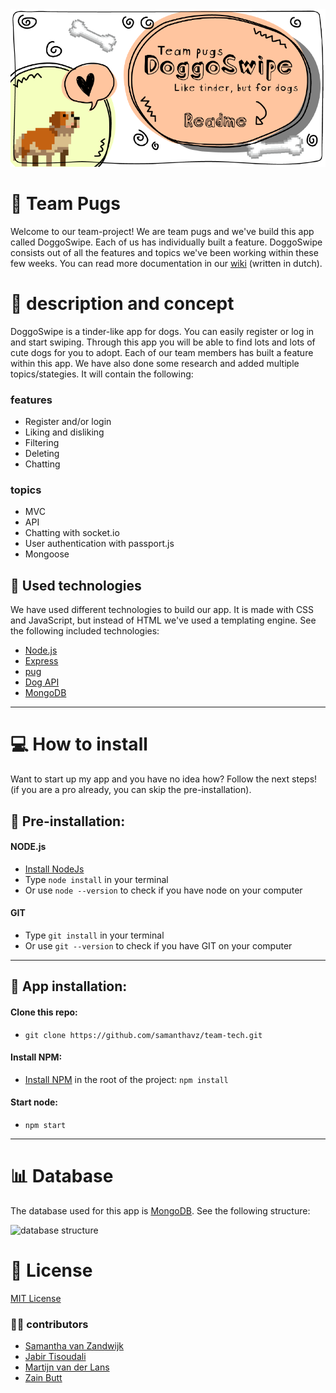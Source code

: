 <img src="./files/Banner.png" alt="doggoswipe readme banner" width="900"/>

# 🐶 Team Pugs

Welcome to our team-project! We are team pugs and we've build this app called DoggoSwipe. Each of us has individually built a feature. DoggoSwipe consists out of all the features and topics we've been working within these few weeks. You can read more documentation in our [wiki](https://github.com/samanthavz/project-tech/wiki) (written in dutch).

# 📄 description and concept

DoggoSwipe is a tinder-like app for dogs. You can easily register or log in and start swiping. Through this app you will be able to find lots and lots of cute dogs for you to adopt. Each of our team members has built a feature within this app. We have also done some research and added multiple topics/stategies. It will contain the following:

### features

- Register and/or login
- Liking and disliking
- Filtering
- Deleting
- Chatting

### topics

- MVC
- API
- Chatting with socket.io
- User authentication with passport.js
- Mongoose

 ## 🤖 Used technologies

We have used different technologies to build our app. It is made with CSS and JavaScript, but instead of HTML we've used a templating engine. See the following included technologies:

 * [Node.js](https://nodejs.org/en/)
 * [Express](https://www.npmjs.com/package/express)
 * [pug](https://pugjs.org/api/getting-started.html)
 * [Dog API]()
 * [MongoDB](https://www.mongodb.com/)

 ---

# 💻 How to install

Want to start up my app and you have no idea how? Follow the next steps! (if you are a pro already, you can skip the pre-installation).
## 🔨 Pre-installation:
#### NODE.js
* [Install NodeJs](https://nodejs.org/en/download/)
* Type ```node install``` in your terminal
* Or use ```node --version``` to check if you have node on your computer

#### GIT
* Type ```git install``` in your terminal
* Or use ```git --version``` to check if you have GIT on your computer

---
## 🔨 App installation:
#### Clone this repo:
* ```git clone https://github.com/samanthavz/team-tech.git```

#### Install NPM:
* [Install NPM](https://www.npmjs.com/get-npm) in the root of the project:
``` npm install ```

#### Start node:
* ```npm start```

---
# 📊 Database

The database used for this app is [MongoDB](https://www.mongodb.com/). See the following structure:

<img src="./files/database.png" alt="database structure" width="500"/>

# 🎫 License

[MIT License](https://github.com/samanthavz/team-tech/blob/main/LICENSE)


### 🙋‍♀️ contributors

- [Samantha van Zandwijk](https://github.com/samanthavz)
- [Jabir Tisoudali](https://github.com/jabirtisou)
- [Martijn van der Lans](https://github.com/MartijnvdLans)
- [Zain Butt](https://github.com/zainuwachtig)

